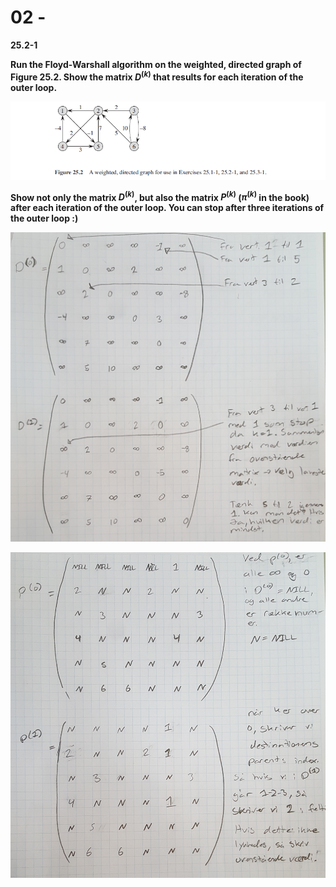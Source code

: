 # 02 - 

**25.2-1**

**Run the Floyd-Warshall algorithm on the weighted, directed graph of Figure 25.2.
Show the matrix $D^{(k)}$ that results for each iteration of the outer loop.**

![](.\img\2.png)

**Show not only the matrix $D^{(k)}$, but also the matrix $P^{(k)}$ ($π^{(k)}$ in the book) after each iteration of the outer loop. You can stop after three iterations of the outer loop :)**

![](.\img\3.jpg)

![](.\img\4.jpg)

